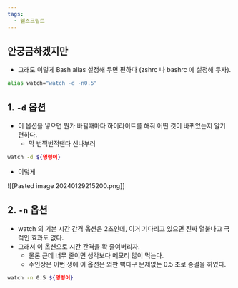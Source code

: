 ```yaml
---
tags:
  - 쉘스크립트
---
```

## 안궁금하겠지만

- 그래도 이렇게 Bash alias 설정해 두면 편하다 (zshrc 나 bashrc 에 설정해 두자).

```bash
alias watch="watch -d -n0.5"
```

## 1. `-d` 옵션

- 이 옵션을 넣으면 뭔가 바뀔때마다 하이라이트를 해줘 어떤 것이 바뀌었는지 알기 편하다.
	- 막 번쩍번적댄다 신나부러

```bash
watch -d ${명령어}
```

- 이렇게

![[Pasted image 20240129215200.png]]

## 2. `-n` 옵션

- watch 의 기본 시간 간격 옵션은 2초인데, 이거 기다리고 있으면 진짜 열불나고 극적인 효과도 없다.
- 그래서 이 옵션으로 시간 간격을 확 줄여버리자.
	- 물론 근데 너무 줄이면 생각보다 메모리 많이 먹는다.
	- 주인장은 이번 생에 이 옵션은 외판 뼉다구 문제없는  0.5 초로 종결을 하였다.

```bash
watch -n 0.5 ${명령어}
```